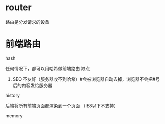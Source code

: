 # router

路由是分发请求的设备

# 前端路由

hash

任何情况下，都可以用哈希做前端路由
缺点
1. SEO 不友好（服务器收不到哈希）#会被浏览器自动去掉，浏览器不会把#号后的内容发给服务器


history

后端将所有前端页面都渲染到一个页面 （IE8以下不支持）

memory

